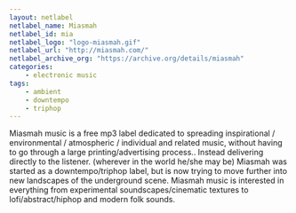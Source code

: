 ```yaml
---
layout: netlabel
netlabel_name: Miasmah
netlabel_id: mia
netlabel_logo: "logo-miasmah.gif"
netlabel_url: "http://miasmah.com/"
netlabel_archive_org: "https://archive.org/details/miasmah"
categories:
    - electronic music
tags:
    - ambient
    - downtempo
    - triphop
---
```

Miasmah music is a free mp3 label dedicated to spreading inspirational / environmental / atmospheric / individual and related music, without having to go through a large printing/advertising process.. Instead delivering directly to the listener. (wherever in the world he/she may be) Miasmah was started as a downtempo/triphop label, but is now trying to move further into new landscapes of the underground scene. Miasmah music is interested in everything from experimental soundscapes/cinematic textures to lofi/abstract/hiphop and modern folk sounds. 